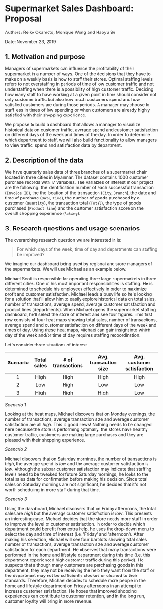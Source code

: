 # Supermarket Sales Dashboard: Proposal

Authors: Reiko Okamoto, Monique Wong and Haoyu Su

Date: November 23, 2019

## 1. Motivation and purpose
Managers of supermarkets can influence the profitability of their supermarket in a number of ways. One of the decisions that they have to make on a weekly basis is how to staff their stores. Optimal staffing levels refers to not overstaffing in periods of time of low customer traffic and not understaffing when there is a possibility of high customer traffic. Deciding how many staff to have working at a given point in time should consider not only customer traffic but also how much customers spend and how satisfied customers are during those periods. A manager may choose to staff less in times of low spending or when customers are already highly satisfied with their shopping experience. 

We propose to build a dashboard that allows a manager to visualize historical data on customer traffic, average spend and customer satisfaction on different days of the week and times of the day. In order to determine which department to staff, we will also build functionality to allow managers to view traffic, spend and satisfaction data by department. 

## 2. Description of the data
We have quarterly sales data of three branches of a supermarket chain located in three cities in Myanmar. The dataset contains 1000 customer purchase records with 17 variables. The variables of interest in our project are the following: the identification number of each successful transaction (`Invoice ID`), the the location of the transaction (`City`, `Branch`), the date and time of purchase (`Date`, `Time`), the number of goods purchased by a customer (`Quantity`), the transaction total (`Total`), the type of goods purchased (`Product line`) and the customer satisfaction score on the overall shopping experience (`Rating`).

## 3. Research questions and usage scenarios
The overarching research question we are interested in is:
> For which days of the week, time of day and departments can staffing be improved?

We imagine our dashboard being used by regional and store managers of the supermarkets. We will use Michael as an example below.

Michael Scott is responsible for operating three large supermarkets in three different cities. One of his most important responsibilities is staffing. He is determined to schedule his employees effectively in order to maximize profit and customer satisfaction. Michael leads a busy life so he's looking for a solution that'll allow him to easily explore historical data on total sales, number of transactions, average spend, average customer satisfaction and product lines (departments). When Michael opens the supermarket staffing dashboard, he'll select the store of interest and see four figures. This first row consists of four heat maps showing total sales, number of transactions, average spend and customer satisfaction on different days of the week and times of day. Using these heat maps, Michael can gain insight into which day of the week and/or time of day requires staffing recoordination. 

Let's consider three situations of interest.

| Scenario | Total sales | # of transactions | Avg. transaction size| Avg. customer satisfaction |
|:-:|:-:|:-:|:-:|:-:|
| 1 | High | High | High | High |
| 2 | Low  | High | Low  | Low  |
| 3 | High | High | High | Low  |

*Scenario 1*

Looking at the heat maps, Michael discovers that on Monday evenings, the number of transactions, average transaction size and average customer satisfaction are all *high*. This is good news! Nothing needs to be changed here because the store is performing optimally: the stores have healthy customer traffic, customers are making large purchases and they are pleased with their shopping experience.

*Scenario 2*

Michael discovers that on Saturday mornings, the number of transactions is *high*, the average spend is *low* and the average customer satisfaction is *low*. Although the subpar customer satisfaction may indicate that staffing levels need to be tweaked for future Saturday mornings, he looks to the total sales data for confirmation before making his decision. Since total sales on Saturday mornings are not significant, he decides that it's not worth scheduling in more staff during that time.

*Scenario 3*

Using the dashboard, Michael discovers that on Friday afternoons, the total sales are *high* but the average customer satisfaction is *low*. This presents an interesting case. Michael decides that the store needs more staff in order to improve the level of customer satisfaction. In order to decide which department could benefit from extra help, he uses the drop-down menu to select the day and time of interest (i.e. 'Friday' and 'afternoon'). After making his selection, Michael will see four barplots showing total sales, number of transactions, average transaction size and average customer satisfaction for each department. He observes that many transactions were performed in the home and lifestyle department during this time (i.e. this department experienced high customer traffic during this period). He suspects that although many customers are purchasing goods in this department, they may not be receiving the help they want from the staff or the department may not be sufficiently stocked or cleaned to their standards. Therefore, Michael decides to schedule more people in the home and lifestyle department on Friday afternoons in an attempt to increase customer satisfaction. He hopes that improved shopping experiences can contribute to customer retention, and in the long run, customer loyalty will bring in more revenue.
